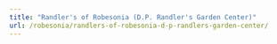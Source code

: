 ```yaml
---
title: "Randler's of Robesonia (D.P. Randler's Garden Center)"
url: /robesonia/randlers-of-robesonia-d-p-randlers-garden-center/
---
```

